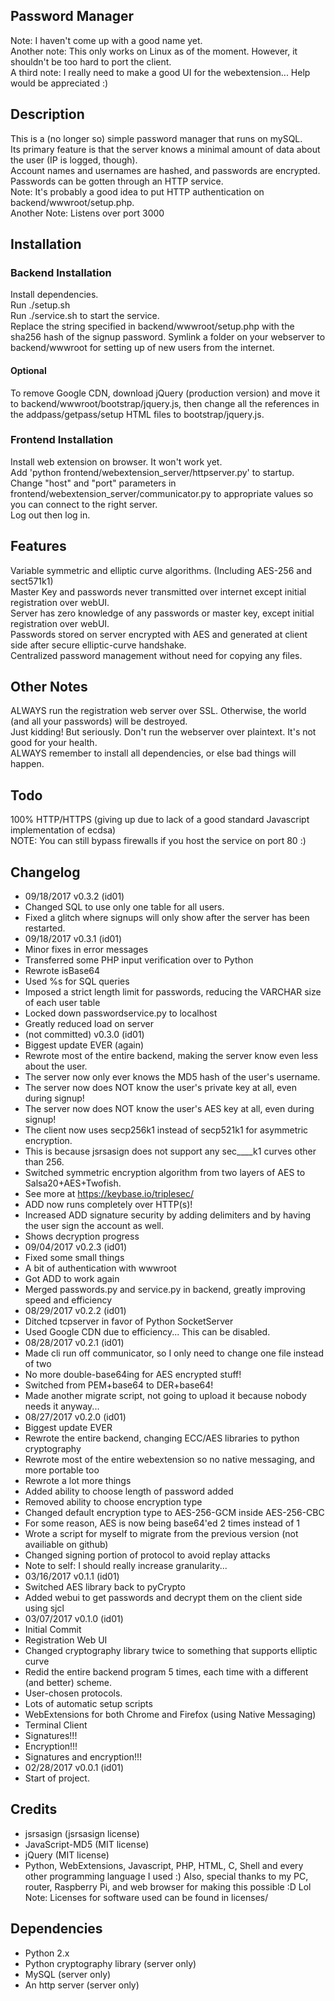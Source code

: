 ## Password Manager
Note: I haven't come up with a good name yet.  
Another note: This only works on Linux as of the moment. However, it shouldn't be too hard to port the client.  
A third note: I really need to make a good UI for the webextension... Help would be appreciated :)  

## Description
This is a (no longer so) simple password manager that runs on mySQL.  
Its primary feature is that the server knows a minimal amount of data about the user (IP is logged, though).  
Account names and usernames are hashed, and passwords are encrypted.  
Passwords can be gotten through an HTTP service.  
Note: It's probably a good idea to put HTTP authentication on backend/wwwroot/setup.php.  
Another Note: Listens over port 3000  

## Installation
### Backend Installation
Install dependencies.  
Run ./setup.sh  
Run ./service.sh to start the service.  
Replace the string specified in backend/wwwroot/setup.php with the sha256 hash of the signup password.
Symlink a folder on your webserver to backend/wwwroot for setting up of new users from the internet.  
#### Optional
To remove Google CDN, download jQuery (production version) and move it to backend/wwwroot/bootstrap/jquery.js, then change
all the references in the addpass/getpass/setup HTML files to bootstrap/jquery.js.  

### Frontend Installation
Install web extension on browser. It won't work yet.  
Add 'python frontend/webextension_server/httpserver.py' to startup.  
Change "host" and "port" parameters in frontend/webextension_server/communicator.py 
to appropriate values so you can connect to the right server.  
Log out then log in.  

## Features
Variable symmetric and elliptic curve algorithms. (Including AES-256 and sect571k1)  
Master Key and passwords never transmitted over internet except initial registration over webUI.  
Server has zero knowledge of any passwords or master key, except initial registration over webUI.  
Passwords stored on server encrypted with AES and generated at client side after secure elliptic-curve handshake.  
Centralized password management without need for copying any files.  

## Other Notes
ALWAYS run the registration web server over SSL. Otherwise, the world (and all your passwords) will be destroyed.  
Just kidding! But seriously. Don't run the webserver over plaintext. It's not good for your health.  
ALWAYS remember to install all dependencies, or else bad things will happen.  

## Todo
100% HTTP/HTTPS (giving up due to lack of a good standard Javascript implementation of ecdsa)  
NOTE: You can still bypass firewalls if you host the service on port 80 :)  

## Changelog
* 09/18/2017 v0.3.2 (id01)  
 * Changed SQL to use only one table for all users.  
 * Fixed a glitch where signups will only show after the server has been restarted.  
* 09/18/2017 v0.3.1 (id01)  
 * Minor fixes in error messages  
 * Transferred some PHP input verification over to Python  
 * Rewrote isBase64  
 * Used %s for SQL queries  
 * Imposed a strict length limit for passwords, reducing the VARCHAR size of each user table  
 * Locked down passwordservice.py to localhost  
 * Greatly reduced load on server  
* (not committed) v0.3.0 (id01)  
 * Biggest update EVER (again)  
 * Rewrote most of the entire backend, making the server know even less about the user.  
  * The server now only ever knows the MD5 hash of the user's username.  
  * The server now does NOT know the user's private key at all, even during signup!  
  * The server now does NOT know the user's AES key at all, even during signup!  
 * The client now uses secp256k1 instead of secp521k1 for asymmetric encryption.  
  * This is because jsrsasign does not support any sec____k1 curves other than 256.  
 * Switched symmetric encryption algorithm from two layers of AES to Salsa20+AES+Twofish.  
  * See more at https://keybase.io/triplesec/  
 * ADD now runs completely over HTTP(s)!  
 * Increased ADD signature security by adding delimiters and by having the user sign the account as well.  
 * Shows decryption progress  
* 09/04/2017 v0.2.3 (id01)  
 * Fixed some small things  
 * A bit of authentication with wwwroot  
 * Got ADD to work again  
 * Merged passwords.py and service.py in backend, greatly improving speed and efficiency  
* 08/29/2017 v0.2.2 (id01)  
 * Ditched tcpserver in favor of Python SocketServer  
 * Used Google CDN due to efficiency... This can be disabled.  
* 08/28/2017 v0.2.1 (id01)  
 * Made cli run off communicator, so I only need to change one file instead of two  
 * No more double-base64ing for AES encrypted stuff!  
 * Switched from PEM+base64 to DER+base64!  
 * Made another migrate script, not going to upload it because nobody needs it anyway...  
* 08/27/2017 v0.2.0 (id01)  
 * Biggest update EVER  
 * Rewrote the entire backend, changing ECC/AES libraries to python cryptography  
 * Rewrote most of the entire webextension so no native messaging, and more portable too  
 * Rewrote a lot more things  
 * Added ability to choose length of password added  
 * Removed ability to choose encryption type  
 * Changed default encryption type to AES-256-GCM inside AES-256-CBC  
 * For some reason, AES is now being base64'ed 2 times instead of 1  
 * Wrote a script for myself to migrate from the previous version (not availiable on github)  
 * Changed signing portion of protocol to avoid replay attacks  
 * Note to self: I should really increase granularity...  
* 03/16/2017 v0.1.1 (id01)  
 * Switched AES library back to pyCrypto  
 * Added webui to get passwords and decrypt them on the client side using sjcl  
* 03/07/2017 v0.1.0 (id01)  
 * Initial Commit  
 * Registration Web UI  
 * Changed cryptography library twice to something that supports elliptic curve  
 * Redid the entire backend program 5 times, each time with a different (and better) scheme.  
 * User-chosen protocols.  
 * Lots of automatic setup scripts  
 * WebExtensions for both Chrome and Firefox (using Native Messaging)  
 * Terminal Client  
 * Signatures!!!  
 * Encryption!!!  
 * Signatures and encryption!!!  
* 02/28/2017 v0.0.1 (id01)  
 * Start of project.  

## Credits
* jsrsasign (jsrsasign license)  
* JavaScript-MD5 (MIT license)  
* jQuery (MIT license)  
* Python, WebExtensions, Javascript, PHP, HTML, C, Shell and every other programming language I used :)
 Also, special thanks to my PC, router, Raspberry Pi, and web browser for making this possible :D Lol
Note: Licenses for software used can be found in licenses/

## Dependencies
* Python 2.x  
* Python cryptography library (server only)  
* MySQL (server only)  
* An http server (server only)  
